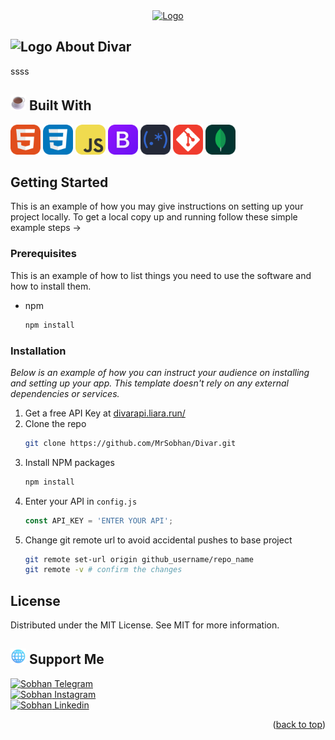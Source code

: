 <!-- PROJECT LOGO -->
<div align="center">
  <a href="#">
    <img src="https://s.cafebazaar.ir/1/upload/icons/divar-logo-512x512.png" alt="Logo" width="180" height="180">
  </a>
</div>

<!-- ABOUT THE PROJECT -->
## <img src="https://upload.wikimedia.org/wikipedia/fa/thumb/a/a7/DivarLogo.png/1200px-DivarLogo.png" alt="Logo" width="30" height="20"> About Divar
 ssss


## <img src="https://github.com/Tarikul-Islam-Anik/tarikul-islam-anik/raw/main/assets/images/Hot%20Beverage.png" alt="Slightly Smiling Face" width="25" height="25"/> Built With

<img src="https://github.com/tandpfun/skill-icons/blob/main/icons/HTML.svg" width="48" title="HTML"> <img src="https://github.com/tandpfun/skill-icons/blob/main/icons/CSS.svg" width="48" title="CSS"> <img src="https://github.com/tandpfun/skill-icons/blob/main/icons/JavaScript.svg" width="48" title="Javascript"> <img src="https://github.com/tandpfun/skill-icons/blob/main/icons/Bootstrap.svg" width="48"> <img src="https://github.com/tandpfun/skill-icons/blob/main/icons/Regex-Dark.svg" width="48" title="Regex">  <img src="https://github.com/tandpfun/skill-icons/blob/main/icons/Git.svg" width="48" title="Git"> <img src="https://github.com/tandpfun/skill-icons/blob/main/icons/MongoDB.svg" width="48" title="MongoDB"> 



<!-- GETTING STARTED -->
## Getting Started

This is an example of how you may give instructions on setting up your project locally.
To get a local copy up and running follow these simple example steps ->

### Prerequisites

This is an example of how to list things you need to use the software and how to install them.
* npm
  ```sh
  npm install
  ```

### Installation

_Below is an example of how you can instruct your audience on installing and setting up your app. This template doesn't rely on any external dependencies or services._

1. Get a free API Key at [divarapi.liara.run/](https://divarapi.liara.run/)
2. Clone the repo
   ```sh
   git clone https://github.com/MrSobhan/Divar.git
   ```
3. Install NPM packages
   ```sh
   npm install
   ```
4. Enter your API in `config.js`
   ```js
   const API_KEY = 'ENTER YOUR API';
   ```
5. Change git remote url to avoid accidental pushes to base project
   ```sh
   git remote set-url origin github_username/repo_name
   git remote -v # confirm the changes
   ```




<!-- LICENSE -->
## License

Distributed under the MIT License. See MIT for more information.




<!-- CONTACT -->
## <img src="https://github.com/Tarikul-Islam-Anik/tarikul-islam-anik/raw/main/assets/images/Globe%20with%20Meridians.png" alt="Slightly Smiling Face" width="25" height="25"/> Support Me

<a href="https://t.me/soobhhan"><img src="https://github.com/gauravghongde/social-icons/blob/master/PNG/Color/Telegram.png?raw=true" width="18" title="Sobhan"> Telegram</a><br>
<a href="https://instagram.com/sobhan.__.85"><img src="https://upload.wikimedia.org/wikipedia/commons/thumb/5/58/Instagram-Icon.png/1024px-Instagram-Icon.png" width="18" title="Sobhan"> Instagram</a><br>
<a href="https://www.linkedin.com/in/sobhan-musazadeh"><img src="https://github.com/gauravghongde/social-icons/blob/master/PNG/Color/LinkedIN.png?raw=true" width="18" title="Sobhan"> Linkedin</a>

<p align="right">(<a href="#readme-top">back to top</a>)</p>

